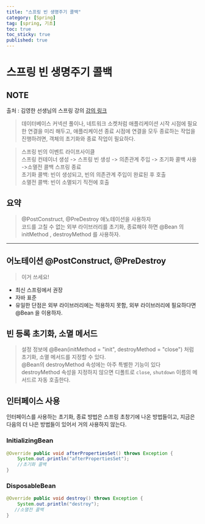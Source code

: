 ```yaml
---
title: "스프링 빈 생명주기 콜백"
category: [Spring]
tag: [spring, 기초]
toc: true
toc_sticky: true
published: true
---
```

# 스프링 빈 생명주기 콜백

## NOTE
출처 : 김영한 선생님의 스프링 강의
[강의 링크](https://www.inflearn.com/course/%EC%8A%A4%ED%94%84%EB%A7%81-%ED%95%B5%EC%8B%AC-%EC%9B%90%EB%A6%AC-%EA%B8%B0%EB%B3%B8%ED%8E%B8/dashboard)

>데이터베이스 커넥션 풀이나, 네트워크 소켓처럼 애플리케이션 시작 시점에 필요한 연결을 미리 해두고,
애플리케이션 종료 시점에 연결을 모두 종료하는 작업을 진행하려면, 객체의 초기화와 종료 작업이
필요하다.

> 스프링 빈의 이벤트 라이프사이클  
> 스프링 컨테이너 생성 -> 스프링 빈 생성 -> 의존관계 주입 -> 초기화 콜백 사용 ->소멸전 콜백 스프링 종료  
> 초기화 콜백: 빈이 생성되고, 빈의 의존관계 주입이 완료된 후 호출   
> 소멸전 콜백: 빈이 소멸되기 직전에 호출

## 요약

> @PostConstruct, @PreDestroy 애노테이션을 사용하자  
> 코드를 고칠 수 없는 외부 라이브러리를 초기화, 종료해야 하면 @Bean 의 initMethod , destroyMethod
를 사용하자.

---

## 어노테이션 @PostConstruct, @PreDestroy

> 이거 쓰세요!

- 최신 스프링에서 권장
- 자바 표준
- 유일한 단점은 외부 라이브러리에는 적용하지 못함, 외부 라이브러리에 필요하다면 @Bean 을 이용하자.

## 빈 등록 초기화, 소멸 메서드

> 설정 정보에 @Bean(initMethod = "init", destroyMethod = "close") 처럼 초기화, 소멸 메서드를
지정할 수 있다.  
> @Bean의 destroyMethod 속성에는 아주 특별한 기능이 있다
> destroyMethod 속성을 지정하지 않으면 디폴트로 `close`, `shutdown` 이름의 메서드르 자동 호출한다.

## 인터페이스 사용

인터페이스를 사용하는 초기화, 종료 방법은 스프링 초창기에 나온 방법들이고, 지금은 다음의 더
나은 방법들이 있어서 거의 사용하지 않는다.

### InitializingBean

```java
@Override public void afterPropertiesSet() throws Exception {
    System.out.println("afterPropertiesSet");
    //초기화 콜백
}
```

### DisposableBean
```java
@Override public void destroy() throws Exception {
    System.out.println("destroy");
   //소멸전 콜백
}
```

